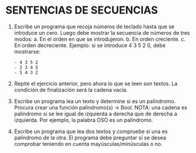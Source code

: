 # SENTENCIAS DE SECUENCIAS

1. Escribe un programa que recoja números de teclado hasta que se introduce un cero. Luego debe mostrar la secuencia de números de tres modos:
a. En el orden en que se introdujeron.
b. En orden creciente.
c. En orden decreciente.
Ejemplo: si se introduce 4 3 5 2 0, debe mostrarse:
	```
	- 4 3 5 2
	- 2 3 4 5
	- 5 4 3 2
	```

2. Repite el ejercicio anterior, pero ahora lo que se leen son textos. La condición
de finalización será la cadena vacía.

3. Escribe un programa lea un texto y determine si es un palíndromo. Procura
crear una función palindromo(s) -> Bool.
NOTA: una cadena es palíndromo si se lee igual de izquierda a derecha que
de derecha a izquierda. Por ejemplo, la palabra OSO es un palíndromo.

4. Escribe un programa que lea dos textos y compruebe si una es palíndromo de
la otra. El programa debe preguntar si se desea comprobar teniendo en cuenta
mayúsculas/minúsculas o no.